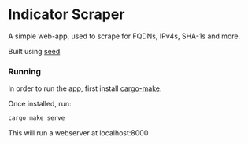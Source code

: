 # Indicator Scraper

A simple web-app, used to scrape for FQDNs, IPv4s, SHA-1s and more.

Built using [seed](https://crates.io/crates/seed).


### Running

In order to run the app, first install [cargo-make](https://crates.io/crates/cargo-make).

Once installed, run:


```bash
cargo make serve
```

This will run a webserver at localhost:8000
